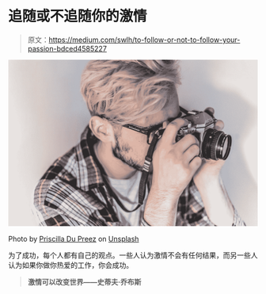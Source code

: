 # 追随或不追随你的激情

> 原文：<https://medium.com/swlh/to-follow-or-not-to-follow-your-passion-bdced4585227>

![](img/0459af5f3a8165af754d8b6ad6bed402.png)

Photo by [Priscilla Du Preez](https://unsplash.com/@priscilladupreez?utm_source=medium&utm_medium=referral) on [Unsplash](https://unsplash.com?utm_source=medium&utm_medium=referral)

为了成功，每个人都有自己的观点。一些人认为激情不会有任何结果，而另一些人认为如果你做你热爱的工作，你会成功。

> **激情可以改变世界——史蒂夫·乔布斯**